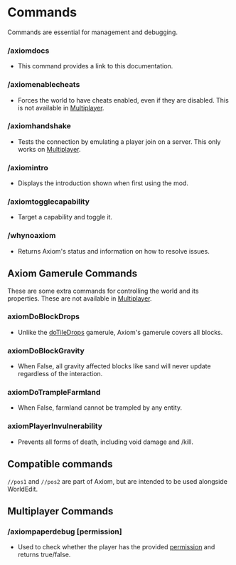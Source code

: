 # Commands

Commands are essential for management and debugging.

### /axiomdocs

- This command provides a link to this documentation.

### /axiomenablecheats

- Forces the world to have cheats enabled, even if they are disabled. This is not available in [Multiplayer](/multiplayer/intro.md).

### /axiomhandshake

- Tests the connection by emulating a player join on a server. This only works on [Multiplayer](/multiplayer/intro.md).

### /axiomintro

- Displays the introduction shown when first using the mod.

### /axiomtogglecapability

- Target a capability and toggle it.

### /whynoaxiom

- Returns Axiom's status and information on how to resolve issues.

## Axiom Gamerule Commands

These are some extra commands for controlling the world and its properties. These are not available in [Multiplayer](/multiplayer/intro.md).

### axiomDoBlockDrops

- Unlike the [doTileDrops](https://minecraft.wiki/w/Game_rule) gamerule, Axiom's gamerule covers all blocks.

### axiomDoBlockGravity

- When False, all gravity affected blocks like sand will never update regardless of the interaction.

### axiomDoTrampleFarmland

- When False, farmland cannot be trampled by any entity.

### axiomPlayerInvulnerability

- Prevents all forms of death, including void damage and /kill.

## Compatible commands

`//pos1` and `//pos2` are part of Axiom, but are intended to be used alongside WorldEdit.

## Multiplayer Commands

### /axiompaperdebug [permission]

- Used to check whether the player has the provided [permission](/multiplayer/permissions.md) and returns true/false. 